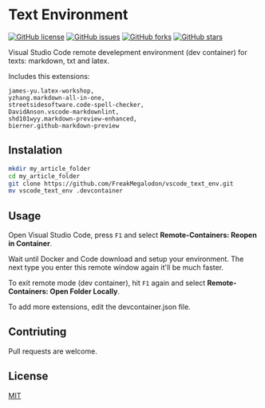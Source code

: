 # Text Environment

[![GitHub license](https://img.shields.io/github/license/FreakMegalodon/vscode_text_env)](https://github.com/FreakMegalodon/vscode_text_env) [![GitHub issues](https://img.shields.io/github/issues/FreakMegalodon/vscode_text_env)](https://github.com/FreakMegalodon/vscode_text_env/issues) [![GitHub forks](https://img.shields.io/github/forks/FreakMegalodon/vscode_text_env)](https://github.com/FreakMegalodon/vscode_text_env/network) [![GitHub stars](https://img.shields.io/github/stars/FreakMegalodon/vscode_text_env)](https://github.com/FreakMegalodon/vscode_text_env/stargazers)

Visual Studio Code remote develepment environment (dev container) for texts: markdown, txt and latex.

Includes this extensions:

```
james-yu.latex-workshop,
yzhang.markdown-all-in-one,
streetsidesoftware.code-spell-checker,
DavidAnson.vscode-markdownlint,
shd101wyy.markdown-preview-enhanced,
bierner.github-markdown-preview
```

## Instalation

```bash
mkdir my_article_folder
cd my_article_folder
git clone https://github.com/FreakMegalodon/vscode_text_env.git
mv vscode_text_env .devcontainer
```

## Usage

Open Visual Studio Code, press `F1` and select **Remote-Containers: Reopen in Container**.

Wait until Docker and Code download and setup your environment. The next type you enter this remote window again it'll be much faster.

To exit remote mode (dev container), hit `F1` again and select **Remote-Containers: Open Folder Locally**.

To add more extensions, edit the devcontainer.json file.

## Contriuting

Pull requests are welcome.

## License

[MIT](https://choosealicense.com/licenses/mit/)